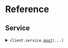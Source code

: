 # Reference
## Service
<details><summary><code>client.service.<a href="src/seed/service/client.py">post</a>(...)</code></summary>
<dl>
<dd>

#### 🔌 Usage

<dl>
<dd>

<dl>
<dd>

```python
from seed.client import SeedVariables

client = SeedVariables(
    base_url="https://yourhost.com/path/to/api",
)
client.service.post(
    endpoint_param="string",
)

```
</dd>
</dl>
</dd>
</dl>

#### ⚙️ Parameters

<dl>
<dd>

<dl>
<dd>

**endpoint_param:** `str` 
    
</dd>
</dl>

<dl>
<dd>

**request_options:** `typing.Optional[RequestOptions]` — Request-specific configuration.
    
</dd>
</dl>
</dd>
</dl>


</dd>
</dl>
</details>

